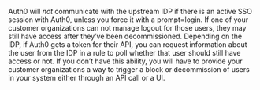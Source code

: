Auth0 will *not* communicate with the upstream IDP if there is an active SSO session with Auth0, unless you force it with a prompt=login. If one of your customer organizations can not manage logout for those users, they may still have access after they’ve been decommissioned. Depending on the IDP, if Auth0 gets a token for their API, you can request information about the user from the IDP in a rule to poll whether that user should still have access or not. If you don’t have this ability, you will have to provide your customer organizations a way to trigger a block or decommission of users in your system either through an API call or a UI.